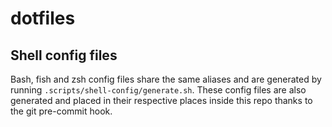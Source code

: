 # dotfiles

## Shell config files
Bash, fish and zsh config files share the same aliases and are generated by running `.scripts/shell-config/generate.sh`.
These config files are also generated and placed in their respective places inside this repo thanks to the git pre-commit hook.
